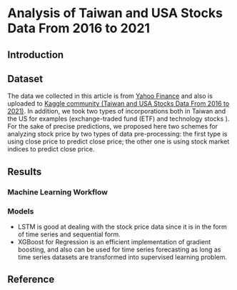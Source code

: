 # Analysis of Taiwan and USA Stocks Data From 2016 to 2021
## Introduction
## Dataset
The data we collected in this article is from [Yahoo Finance](https://finance.yahoo.com/) and also is uploaded to [Kaggle community (Taiwan and USA Stocks Data From 2016 to 2021)](https://www.kaggle.com/pentiumlin/taiwan-and-usa-stock-data). In addition, we took two types of incorporations both in Taiwan and the US for examples (exchange-traded fund (ETF) and technology stocks ). For the sake of precise predictions, we proposed here two schemes for analyzing stock price by two types of data pre-processing: the first type is using close price to predict close price; the other one is using stock market indices to predict close price.

## Results
### Machine Learning Workflow
### Models
- LSTM is good at dealing with the stock price data since it is in the form of time series and sequential form.
- XGBoost for Regression is an efficient implementation of gradient boosting, and also can be used for time series forecasting as long as time series datasets are transformed into supervised learning problem.

## Reference

